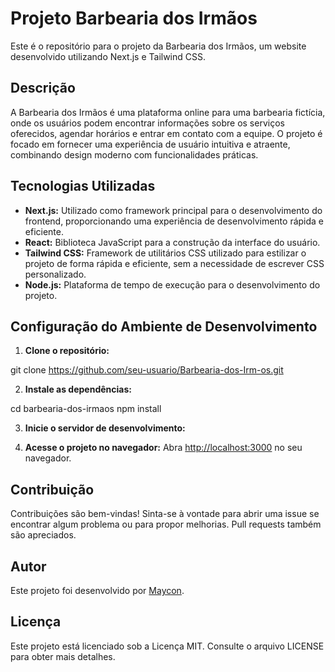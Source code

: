 # Projeto Barbearia dos Irmãos

Este é o repositório para o projeto da Barbearia dos Irmãos, um website desenvolvido utilizando Next.js e Tailwind CSS.

## Descrição

A Barbearia dos Irmãos é uma plataforma online para uma barbearia fictícia, onde os usuários podem encontrar informações sobre os serviços oferecidos, agendar horários e entrar em contato com a equipe. O projeto é focado em fornecer uma experiência de usuário intuitiva e atraente, combinando design moderno com funcionalidades práticas.

## Tecnologias Utilizadas

- **Next.js:** Utilizado como framework principal para o desenvolvimento do frontend, proporcionando uma experiência de desenvolvimento rápida e eficiente.
- **React:** Biblioteca JavaScript para a construção da interface do usuário.
- **Tailwind CSS:** Framework de utilitários CSS utilizado para estilizar o projeto de forma rápida e eficiente, sem a necessidade de escrever CSS personalizado.
- **Node.js:** Plataforma de tempo de execução para o desenvolvimento do projeto.

## Configuração do Ambiente de Desenvolvimento

1. **Clone o repositório:**

git clone https://github.com/seu-usuario/Barbearia-dos-Irm-os.git


2. **Instale as dependências:**

cd barbearia-dos-irmaos
npm install


3. **Inicie o servidor de desenvolvimento:**


4. **Acesse o projeto no navegador:**
Abra [http://localhost:3000](http://localhost:3000) no seu navegador.

## Contribuição

Contribuições são bem-vindas! Sinta-se à vontade para abrir uma issue se encontrar algum problema ou para propor melhorias. Pull requests também são apreciados.

## Autor

Este projeto foi desenvolvido por [Maycon](https://github.com/mayconjzj).

## Licença

Este projeto está licenciado sob a Licença MIT. Consulte o arquivo LICENSE para obter mais detalhes.
